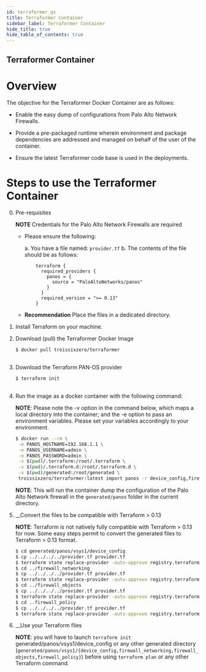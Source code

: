 ```yaml
---
id: terraformer_qs
title: Terraformer Container
sidebar_label: Terraformer Container
hide_title: true
hide_table_of_contents: true
---
```



Terraformer Container
-------------------------------------------------------------


Overview
========

The objective for the Terraformer Docker Container are as follows:

 - Enable the easy dump of configurations from Palo Alto Network Firewalls.
   
 - Provide a pre-packaged runtime wherein environment and package dependencies are addressed 
   and managed on behalf of the user of the container. 
   
 - Ensure the latest Terraformer code base is used in the deployments. 
 

Steps to use the Terraformer Container 
==============================================================================

0. Pre-requisites 

   __NOTE__ Credentials for the Palo Alto Network Firewalls are required 
   
   - Please ensure the following:
    
     a. You have a file named: ```provider.tf```
     b. The contents of the file should be as follows:
     
        ```
            terraform {
              required_providers {
                panos = {
                  source = "PaloAltoNetworks/panos"
                }
              }
              required_version = ">= 0.13"
            }
        ```

   - __Recommendation__ Place the files in a dedicated directory.

1. Install Terraform on your machine. 

2. Download (pull) the Terraformer Docker Image

   ```sh    
   $ docker pull troissixzero/terraformer
     
   ```

3. Download the Terraform PAN-OS provider

   ```sh    
   $ terraform init
     
   ```

4. Run the image as a docker container with the following command:
 
   __NOTE__: Please note the -v option in the command below, which maps a local directory 
             into the container; and the -e option to pass an environment variables. Please
             set your variables accordingly to your environment.
 
   ```sh
   $ docker run --rm \
    -e PANOS_HOSTNAME=192.168.1.1 \
    -e PANOS_USERNAME=admin \
    -e PANOS_PASSWORD=admin \
    -v $(pwd)/.terraform:/root/.terraform \
    -v $(pwd)/.terraform.d:/root/.terraform.d \
    -v $(pwd)/generated:/root/generated \
    troissixzero/terraformer:latest import panos -r device_config,firewall_networking,firewall_objects,firewall_policy
    ```

   __NOTE__: This will run the container dump the configuration of the Palo Alto Network firewall
             in the ```generated/panos``` folder in the current directory.

5. __Convert the files to be compatible with Terraform > 0.13

    __NOTE__: Terraform is not natively fully compatible with Terraform > 0.13 for now.
              Some easy steps permit to convert the generated files to Terraform > 0.13 format.

   ```sh
   $ cd generated/panos/vsys1/device_config
   $ cp ../../../../provider.tf provider.tf
   $ terraform state replace-provider -auto-approve registry.terraform.io/-/panos PaloAltoNetworks/panos
   $ cd ../firewall_networking
   $ cp ../../../../provider.tf provider.tf
   $ terraform state replace-provider -auto-approve registry.terraform.io/-/panos PaloAltoNetworks/panos
   $ cd ../firewall_objects
   $ cp ../../../../provider.tf provider.tf
   $ terraform state replace-provider -auto-approve registry.terraform.io/-/panos PaloAltoNetworks/panos
   $ cd ..firewall_policy
   $ cp ../../../../provider.tf provider.tf
   $ terraform state replace-provider -auto-approve registry.terraform.io/-/panos PaloAltoNetworks/panos
    ```
6. __Use your Terraform files

    __NOTE__: you will have to launch ```terraform init``` generated/panos/vsys1/device_config or any other
              generated directory (```generated/panos/vsys1/{device_config,firewall_networking,firewall_objects,firewall_policy}```)
              before using ```terraform plan``` or any other Terraform command.
